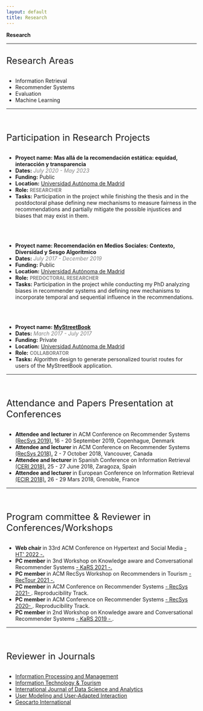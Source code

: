 ```yaml
---
layout: default
title: Research
---
```

<div class="publications-div">
<div class="big-title" style="align: left"><b><span>Res</span>earch</b></div>
<hr class="solid">

<div id="research-areas">
        <div class="less-title" style="align: left; font-size:24px; margin-top: 30px; margin-bottom: 30px;"><span>R</span>esearch Areas</div>
        <div class="about-important">
            <ul>
                <li class="separate-li">Information Retrieval</li>
                <li class="separate-li">Recommender Systems</li>
                <li class="separate-li">Evaluation</li>
                <li class="separate-li">Machine Learning</li>
            </ul>
        </div>
 </div>
    <hr class="solid">
<br>
<div id="research-areas">
        <div class="less-title" style="align: left; font-size:24px; margin-top: 30px; margin-bottom: 30px;"><span>P</span>articipation in Research Projects</div>
        <div class="about">
            <ul>
                <li><b>Proyect name: Mas allá de la recomendación estática: equidad, interacción y transparencia </b></li>
                <li><b>Dates:</b> <em style="color:grey;">July 2020 - May 2023 </em></li>
                <li><b>Funding:</b> Public</li>  
                <li><b>Location:</b> <a href="http://www.uam.es">Universidad Autónoma de Madrid</a></li>  
                <li><b>Role:</b> <b style="color:grey; text-transform: uppercase; font-size: 90%;">Researcher </b></li>  
                <li><b>Tasks:</b> Participation in the project while finishing the thesis and in the postdoctoral phase defining new mechanisms to measure fairness in the recommendations and partially mitigate the possible injustices and biases that may exist in them.</li>
            </ul>
        </div>
        <br>    <br>
         <div class="about">
            <ul>
                <li><b>Proyect name: Recomendación en Medios Sociales: Contexto, Diversidad y Sesgo Algorítmico </b></li>
                <li><b>Dates:</b> <em style="color:grey;">July 2017 - December 2019 </em></li>
                <li><b>Funding:</b> Public</li>  
                <li><b>Location:</b> <a href="http://www.uam.es">Universidad Autónoma de Madrid</a></li>  
                <li><b>Role:</b> <b style="color:grey; text-transform: uppercase; font-size: 90%;"> Predoctoral Researcher </b></li>  
                <li><b>Tasks:</b> Participation in the project while conducting my PhD analyzing biases in recommender systems and defining new mechanisms to incorporate temporal and sequential influence in the recommendations.</li>
            </ul>
        </div>
        <br>    <br>
        <div class="about">
            <ul>
                <li><b>Proyect name: <a href="https://mystreetbook.es/"> MyStreetBook </a> </b></li>
                <li><b>Dates:</b> <em style="color:grey;">March 2017 - July 2017 </em></li>
                <li><b>Funding:</b> Private</li>  
                <li><b>Location:</b> <a href="http://www.uam.es">Universidad Autónoma de Madrid</a></li>  
                <li><b>Role:</b> <b style="color:grey; text-transform: uppercase; font-size: 90%;"> Collaborator </b></li>  
                <li><b>Tasks:</b> Algorithm design to generate personalized tourist routes for users of the MyStreetBook application.</li>
            </ul>
        </div>
 </div>
    <hr class="solid">
<br>
<div id="attendance">
<div class="less-title" style="align: left; font-size:24px; margin-top: 30px; margin-bottom: 30px;"><span>A</span>ttendance and Papers Presentation at Conferences</div>
        <div class="about-less">
             <ul class="dashed">
                <li><b>Attendee and lecturer </b> in ACM Conference on Recommender Systems <a href="https://recsys.acm.org/recsys19/">(RecSys 2019).</a> 16 - 20 September 2019, Copenhague, Denmark</li>
                <li><b>Attendee and lecturer </b> in ACM Conference on Recommender Systems <a href="https://recsys.acm.org/recsys18/"> (RecSys 2018).</a> 2 - 7 October 2018, Vancouver, Canada</li>
                <li><b>Attendee and lecturer </b> in Spanish Conference on Information Retrieval <a href="http://ceri2018.unizar.es/"> (CERI 2018).</a> 25 - 27 June 2018, Zaragoza, Spain</li>
                <li><b>Attendee and lecturer </b> in European Conference on Information Retrieval <a href="http://www.ecir2018.org/"> (ECIR 2018).</a> 26 - 29 Mars 2018, Grenoble, France</li>
            </ul>
        </div>
 </div>
    <hr class="solid">
<br>
<div id="reviewer-conf-work">
<div class="less-title" style="align: left; font-size:24px; margin-top: 30px; margin-bottom: 30px;"><span>P</span>rogram committee & Reviewer in Conferences/Workshops</div>
        <div class="about-less">
             <ul class="dashed">
                <li><b>Web chair </b> in 33rd ACM Conference on Hypertext and Social Media <a href="https://ht.acm.org/ht2022/">- HT' 2022 -. </a></li>
                <li><b>PC member </b> in 3nd Workshop on Knowledge aware and Conversational Recommender Systems <a href="https://kars-workshop.github.io/2021/">- KaRS 2021 -. </a></li>
                <li><b>PC member </b> in ACM RecSys Workshop on Recommenders in Tourism  <a href="https://web.ec.tuwien.ac.at/rectour21/"> - RecTour 2021 -. </a> </li>
                <li><b>PC member </b> in ACM Conference on Recommender Systems <a href="https://recsys.acm.org/recsys21/"> - RecSys 2021- </a>. Reproducibility Track.</li>
                <li><b>PC member </b> in ACM Conference on Recommender Systems <a href="https://recsys.acm.org/recsys20/"> - RecSys 2020- </a>. Reproducibility Track.</li>
                <li><b>PC member </b> in 2nd Workshop on Knowledge aware and Conversational Recommender Systems <a href="https://kars-workshop.github.io/2018/"> - KaRS 2019 - </a>.</li>
            </ul>
        </div>
 </div>
<hr class="solid">
<br>
<div id="reviewer-conf-work">
<div class="less-title" style="align: left; font-size:24px; margin-top: 30px; margin-bottom: 30px;"><span>R</span>eviewer in Journals</div>
        <div class="about-less">
             <ul class="dashed">
                <li> <a href="https://www.sciencedirect.com/journal/information-processing-and-management"> Information Processing and Management </a> </li>
                <li> <a href="https://www.springer.com/journal/40558/"> Information Technology & Tourism </a></li>
                <li> <a href="https://www.springer.com/journal/41060"> International Journal of Data Science and Analytics </a></li>
                <li> <a href="http://www.umuai.org/"> User Modeling and User-Adapted Interaction </a></li>
                <li> <a href="https://www.tandfonline.com/journals/tgei20"> Geocarto International </a></li>
            </ul>
        </div>
 </div>

</div>
